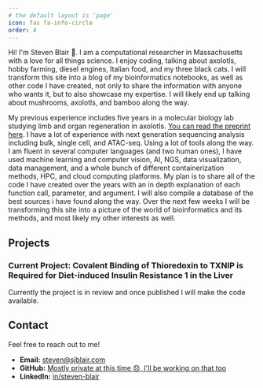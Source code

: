 ```yaml
---
# the default layout is 'page'
icon: fas fa-info-circle
order: 4
---
```


Hi! I'm Steven Blair 👋.  I am a computational researcher in Massachusetts with a love for all things science. I enjoy coding, talking about axolotls, hobby farming, diesel engines, Italian food, and my three black cats.  I will transform this site into a blog of my bioinformatics notebooks, as well as other code I have created, not only to share the information with anyone who wants it, but to also showcase my expertise.  I will likely end up talking about mushrooms, axolotls, and bamboo along the way.

My previous experience includes five years in a molecular biology lab studying limb and organ regeneration in axolotls.  [You can read the preprint here](https://www.biorxiv.org/content/10.1101/2021.12.29.474455v3).  I have a lot of experience with next generation sequencing analysis including bulk, single cell, and ATAC-seq.  Using a lot of tools along the way.  I am fluent in several computer languages (and two human ones), I have used machine learning and computer vision, AI, NGS, data visualization, data management, and a whole bunch of different containerization methods, HPC, and cloud computing platforms.  My plan is to share all of the code I have created over the years with an in depth explanation of each function call, parameter, and argument.  I will also compile a database of the best sources i have found along the way.  Over the next few weeks I will be transforming this site into a picture of the world of bioinformatics and its methods, and most likely my other interests as well.

## Projects

### Current Project: Covalent Binding of Thioredoxin to TXNIP is Required for Diet-induced Insulin Resistance 1 in the Liver

Currently the project is in review and once published I will make the code available.
## Contact

Feel free to reach out to me!

* **Email:** [steven@sjblair.com](mailto:steven@sjblair.com)
* **GitHub:** [Mostly private at this time 😞, I'll be working on that too](https://github.com/stevenjblair)
* **LinkedIn:** [in/steven-blair](https://www.linkedin.com/in/steven-blair)
